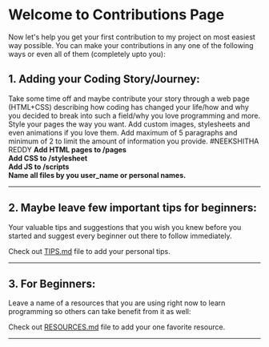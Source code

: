 # Welcome to Contributions Page

Now let's help you get your first contribution to my project on most easiest way possible.
You can make your contributions in any one of the following ways or even all of them (completely upto you):

 ## 1. Adding your Coding Story/Journey:
Take some time off and maybe contribute your story through a web page (HTML+CSS) describing how coding has changed your life/how and why you decided to break into such a field/why you love programming and more.  
Style your pages the way you want. Add custom images, stylesheets and even animations if you love them. Add maximum of 5 paragraphs and minimum of 2 to limit the amount of information you provide.
#NEEKSHITHA REDDY
**Add HTML pages to /pages**  
**Add CSS  to /stylesheet**  
**Add JS  to /scripts**  
**Name all files by you user_name or personal names.**


-----

## 2. Maybe leave few important tips for beginners:
Your valuable tips and suggestions that you wish you knew before you started and suggest every beginner out there to follow immediately.  

Check out [TIPS.md](/TIPS.md) file to add your personal tips.

-----

## 3. For Beginners:
Leave a name of a resources that you are using right now to learn programming so others can take benefit from it as well:  

Check out [RESOURCES.md](/RESOURCES.md) file to add your one favorite resource.

-----
    
